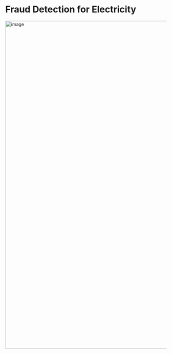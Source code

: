# Fraud Detection for Electricity
<img width="1024" alt="image" src="https://github.com/user-attachments/assets/ec6b7131-e723-4c04-b816-1586be39d4a0" />

